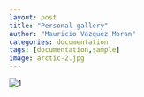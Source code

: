 ```yaml
---
layout: post
title: "Personal gallery"
author: "Mauricio Vazquez Moran"
categories: documentation
tags: [documentation,sample]
image: arctic-2.jpg
---
```


![1](https://user-images.githubusercontent.com/98365606/233892139-7b4fa665-70ab-4173-9aa6-921715277134.jpg)

